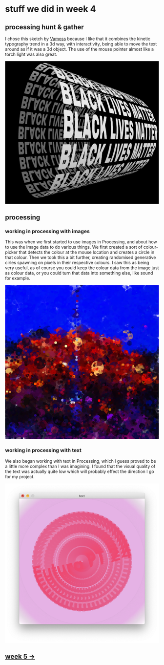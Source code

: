 # stuff we did in week 4

## processing hunt & gather

I chose this sketch by [Vamoss](https://www.openprocessing.org/sketch/913474) because I like that it combines the kinetic typography trend in a 3d way, with interactivity, being able to move the text around as if it was a 3d object. The use of the mouse pointer almost like a torch light was also great.

<img src="Screen Shot 2020-08-12 at 2.39.34 pm.png" width="600" />

## processing

### working in processing with images

This was when we first started to use images in Processing, and about how to use the image data to do various things. We first created a sort of colour-picker that detects the colour at the mouse location and creates a circle in that colour. Then we took this a bit further, creating randomised generative cirles spawning on pixels in their respective colours. I saw this as being very useful, as of course you could keep the colour data from the image just as colour data, or you could turn that data into something else, like sound for example.

<img src="Screen Shot 2020-08-14 at 11.20.25 am.png" width="600" />

### working in processing with text

We also began working with text in Processing, which I guess proved to be a little more complex than I was imagining. I found that the visual quality of the text was actually quite low which will probably effect the direction I go for my project.

<img src="Screen Shot 2020-08-14 at 2.08.36 pm.png" width="600" />

## [week 5 ->](https://sylvain-girard.github.io/Slave2theAlgo2020/week05/)
